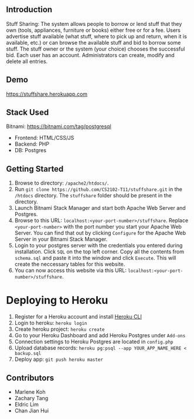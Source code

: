 ## Introduction
Stuff Sharing: The system allows people to borrow or lend stuff that they own (tools, appliances, furniture or books) either free or for a fee. Users advertise stuff available (what stuff, where to pick up and return, when it is available, etc.) or can browse the available stuff and bid to borrow some stuff. The stuff owner or the system (your choice) chooses the successful bid. Each user has an account. Administrators can create, modify and delete all entries.

## Demo
https://stuffshare.herokuapp.com

## Stack Used

Bitnami:
https://bitnami.com/tag/postgresql
- Frontend: HTML/CSS/JS
- Backend: PHP
- DB: Postgres

## Getting Started

1. Browse to directory: `/apache2/htdocs/`.
2. Run `git clone https://github.com/CS2102-T11/stuffshare.git` in the `/htdocs` directory. The `stuffshare` folder should be present in the directory.
3. Launch Bitnami Stack Manager and start both Apache Web Server and Postgres.
4. Browse to this URL: `localhost:<your-port-number>/stuffshare`. Replace `<your-port-number>` with the port number you start your Apache Web Server. You can find that out by clicking `Configure` for the Apache Web Server in your Bitnami Stack Manager.
5. Login to your postgres server with the credentials you entered during installation. Click `SQL` on the top left corner. Copy all the contents from `schema.sql` and paste it into the window and click `Execute`. This will create the neccessary tables for this website.
5. You can now access this website via this URL: `localhost:<your-port-number>/stuffshare`.

# Deploying to Heroku
1. Register for a Heroku account and install [Heroku CLI](https://devcenter.heroku.com/articles/heroku-cli)
2. Login to heroku: `heroku login`
3. Create heroku project: `heroku create`
4. Go to your Heroku Dashboard and add Heroku Postgres under `Add-ons`
5. Connection settings to Heroku Postgres are located in `config.php`
6. Upload database records: `heroku pg:psql --app YOUR_APP_NAME_HERE < backup.sql`
7. Deploy app: `git push heroku master`

## Contributors
- Marlene Koh 
- Zachary Tang 
- Eldric Lim 
- Chan Jian Hui 
